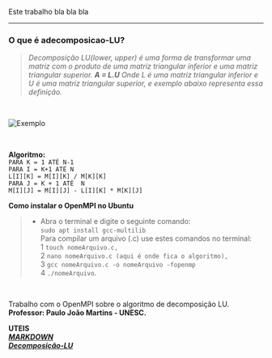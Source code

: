 Este trabalho bla bla bla

*******

### O que é adecomposicao-LU?

   >*Decomposição LU(lower, upper) é uma forma de transformar uma matriz
   com o produto de uma matriz triangular inferior e uma matriz triangular superior.
                                                   **A = L.U**
   Onde L é uma matriz triangular inferior e U é uma matriz triangular superior,
   e exemplo abaixo representa essa definição.* 
   <br/>
   
![Exemplo](https://encrypted-tbn0.gstatic.com/images?q=tbn:ANd9GcRx8IW7enwn_rcYaN87CGYril9-S0y38_oD8oGIUIZug52fl3SR "Exemplo matriz triangular")

<br/>

**Algoritmo:**<br/>
`PARA K = 1 ATÉ N-1` <br/>
          `PARA I = K+1 ATÉ N` <br/>
                 `L[I][K] = M[I][K] / M[K][K]` <br/>
                 `PARA J = K + 1 ATÉ  N` <br/>
                              `M[I][J] = M[I][J] - L[I][K] * M[K][J]` <br/>

**Como instalar o OpenMPI no Ubuntu**<br/>
>* Abra o terminal e digite o seguinte comando:<br/>
   `sudo apt install gcc-multilib`<br/>
   Para compilar um arquivo (.c)  use estes comandos no terminal: <br/>
   1 `touch nomeArquivo.c,` <br/>
   2 `nano nomeArquivo.c (aqui é onde fica o algoritmo),` <br/>
   3 `gcc nomeArquivo.c -o nomeArquivo -fopenmp` <br/>
   4 `./nomeArquivo`. <br/>
 <br/>




   Trabalho com o OpenMPI sobre o algoritmo de decomposição LU.
   **Professor: Paulo João Martins - UNESC.**
 
 
 **UTEIS** <br/>
 **[*MARKDOWN*](https://github.com/luong-komorebi/Markdown-Tutorial/blob/master/README_pt-BR.md)** <br/>
  **[*Decomposição-LU*](https://docs.google.com/viewer?a=v&pid=sites&srcid=ZGVmYXVsdGRvbWFpbnxwcGFyYWxlbGEyOHxneDo0M2JmZjQ3ZDE0YmQ3MjI5)**

